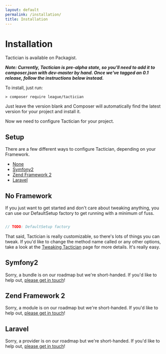 ```yaml
---
layout: default
permalink: /installation/
title: Installation
---
```


# Installation

Tactician is available on Packagist.

**_Note: Currently, Tactician is pre-alpha state, so you'll need to add it to composer.json with dev-master by hand. Once we've tagged an 0.1 release, follow the instructions below instead._**

To install, just run:

	> composer require league/tactician

Just leave the version blank and Composer will automatically find the latest version for your project and install it. 

Now we need to configure Tactician for your project.

## Setup
There are a few different ways to configure Tactician, depending on your Framework.

- [None](#no-framework)
- [Symfony2](#symfony2)
- [Zend Framework 2](#zend-framework-2)
- [Laravel](#laravel)

## No Framework

If you just want to get started and don't care about tweaking anything, you can use our DefaultSetup factory to get running with a minimum of fuss.

~~~ php

// TODO: DefaultSetup factory

~~~

That said, Tactician is really customizable, so there's lots of things you can tweak. If you'd like to change the method name called or any other options, take a look at the [Tweaking Tactician](/tweaking-tactician) page for more details. It's really easy.

## Symfony2
Sorry, a bundle is on our roadmap but we're short-handed. If you'd like to help out, [please get in touch](https://github.com/thephpleague/tactician/issues)!

## Zend Framework 2
Sorry, a module is on our roadmap but we're short-handed. If you'd like to help out, [please get in touch](https://github.com/thephpleague/tactician/issues)!

## Laravel
Sorry, a provider is on our roadmap but we're short-handed. If you'd like to help out, [please get in touch](https://github.com/thephpleague/tactician/issues)!
